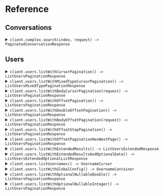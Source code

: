 # Reference
## Conversations
<details><summary><code>client.complex.search(index, request) -> PaginatedConversationResponse</code></summary>
<dl>
<dd>

#### 🔌 Usage

<dl>
<dd>

<dl>
<dd>

```java
client.complex().search(
    "index",
    SearchRequest
        .builder()
        .query(
            SearchRequestQuery.ofSingleFilterSearchRequest(
                SingleFilterSearchRequest
                    .builder()
                    .field("field")
                    .operator(SingleFilterSearchRequestOperator.EQUALS)
                    .value("value")
                    .build()
            )
        )
        .pagination(
            StartingAfterPaging
                .builder()
                .perPage(1)
                .startingAfter("starting_after")
                .build()
        )
        .build()
);
```
</dd>
</dl>
</dd>
</dl>

#### ⚙️ Parameters

<dl>
<dd>

<dl>
<dd>

**index:** `String` 
    
</dd>
</dl>

<dl>
<dd>

**request:** `SearchRequest` 
    
</dd>
</dl>
</dd>
</dl>


</dd>
</dl>
</details>

## Users
<details><summary><code>client.users.listWithCursorPagination() -> ListUsersPaginationResponse</code></summary>
<dl>
<dd>

#### 🔌 Usage

<dl>
<dd>

<dl>
<dd>

```java
client.users().listWithCursorPagination(
    ListUsersCursorPaginationRequest
        .builder()
        .page(1)
        .perPage(1)
        .order(Order.ASC)
        .startingAfter("starting_after")
        .build()
);
```
</dd>
</dl>
</dd>
</dl>

#### ⚙️ Parameters

<dl>
<dd>

<dl>
<dd>

**page:** `Optional<Integer>` — Defaults to first page
    
</dd>
</dl>

<dl>
<dd>

**perPage:** `Optional<Integer>` — Defaults to per page
    
</dd>
</dl>

<dl>
<dd>

**order:** `Optional<Order>` 
    
</dd>
</dl>

<dl>
<dd>

**startingAfter:** `Optional<String>` 

The cursor used for pagination in order to fetch
the next page of results.
    
</dd>
</dl>
</dd>
</dl>


</dd>
</dl>
</details>

<details><summary><code>client.users.listWithMixedTypeCursorPagination() -> ListUsersMixedTypePaginationResponse</code></summary>
<dl>
<dd>

#### 🔌 Usage

<dl>
<dd>

<dl>
<dd>

```java
client.users().listWithMixedTypeCursorPagination(
    ListUsersMixedTypeCursorPaginationRequest
        .builder()
        .cursor("cursor")
        .build()
);
```
</dd>
</dl>
</dd>
</dl>

#### ⚙️ Parameters

<dl>
<dd>

<dl>
<dd>

**cursor:** `Optional<String>` 
    
</dd>
</dl>
</dd>
</dl>


</dd>
</dl>
</details>

<details><summary><code>client.users.listWithBodyCursorPagination(request) -> ListUsersPaginationResponse</code></summary>
<dl>
<dd>

#### 🔌 Usage

<dl>
<dd>

<dl>
<dd>

```java
client.users().listWithMixedTypeCursorPagination(
    ListUsersMixedTypeCursorPaginationRequest
        .builder()
        .build()
);
```
</dd>
</dl>
</dd>
</dl>

#### ⚙️ Parameters

<dl>
<dd>

<dl>
<dd>

**pagination:** `Optional<WithCursor>` 

The object that contains the cursor used for pagination
in order to fetch the next page of results.
    
</dd>
</dl>
</dd>
</dl>


</dd>
</dl>
</details>

<details><summary><code>client.users.listWithOffsetPagination() -> ListUsersPaginationResponse</code></summary>
<dl>
<dd>

#### 🔌 Usage

<dl>
<dd>

<dl>
<dd>

```java
client.users().listWithCursorPagination(
    ListUsersCursorPaginationRequest
        .builder()
        .page(1)
        .perPage(1)
        .order(Order.ASC)
        .startingAfter("starting_after")
        .build()
);
```
</dd>
</dl>
</dd>
</dl>

#### ⚙️ Parameters

<dl>
<dd>

<dl>
<dd>

**page:** `Optional<Integer>` — Defaults to first page
    
</dd>
</dl>

<dl>
<dd>

**perPage:** `Optional<Integer>` — Defaults to per page
    
</dd>
</dl>

<dl>
<dd>

**order:** `Optional<Order>` 
    
</dd>
</dl>

<dl>
<dd>

**startingAfter:** `Optional<String>` 

The cursor used for pagination in order to fetch
the next page of results.
    
</dd>
</dl>
</dd>
</dl>


</dd>
</dl>
</details>

<details><summary><code>client.users.listWithDoubleOffsetPagination() -> ListUsersPaginationResponse</code></summary>
<dl>
<dd>

#### 🔌 Usage

<dl>
<dd>

<dl>
<dd>

```java
client.users().listWithCursorPagination(
    ListUsersCursorPaginationRequest
        .builder()
        .page(1.1)
        .perPage(1.1)
        .order(Order.ASC)
        .startingAfter("starting_after")
        .build()
);
```
</dd>
</dl>
</dd>
</dl>

#### ⚙️ Parameters

<dl>
<dd>

<dl>
<dd>

**page:** `Optional<Float>` — Defaults to first page
    
</dd>
</dl>

<dl>
<dd>

**perPage:** `Optional<Float>` — Defaults to per page
    
</dd>
</dl>

<dl>
<dd>

**order:** `Optional<Order>` 
    
</dd>
</dl>

<dl>
<dd>

**startingAfter:** `Optional<String>` 

The cursor used for pagination in order to fetch
the next page of results.
    
</dd>
</dl>
</dd>
</dl>


</dd>
</dl>
</details>

<details><summary><code>client.users.listWithBodyOffsetPagination(request) -> ListUsersPaginationResponse</code></summary>
<dl>
<dd>

#### 🔌 Usage

<dl>
<dd>

<dl>
<dd>

```java
client.users().listWithMixedTypeCursorPagination(
    ListUsersMixedTypeCursorPaginationRequest
        .builder()
        .build()
);
```
</dd>
</dl>
</dd>
</dl>

#### ⚙️ Parameters

<dl>
<dd>

<dl>
<dd>

**pagination:** `Optional<WithPage>` 

The object that contains the offset used for pagination
in order to fetch the next page of results.
    
</dd>
</dl>
</dd>
</dl>


</dd>
</dl>
</details>

<details><summary><code>client.users.listWithOffsetStepPagination() -> ListUsersPaginationResponse</code></summary>
<dl>
<dd>

#### 🔌 Usage

<dl>
<dd>

<dl>
<dd>

```java
client.users().listWithOffsetStepPagination(
    ListUsersOffsetStepPaginationRequest
        .builder()
        .page(1)
        .limit(1)
        .order(Order.ASC)
        .build()
);
```
</dd>
</dl>
</dd>
</dl>

#### ⚙️ Parameters

<dl>
<dd>

<dl>
<dd>

**page:** `Optional<Integer>` — Defaults to first page
    
</dd>
</dl>

<dl>
<dd>

**limit:** `Optional<Integer>` 

The maximum number of elements to return.
This is also used as the step size in this
paginated endpoint.
    
</dd>
</dl>

<dl>
<dd>

**order:** `Optional<Order>` 
    
</dd>
</dl>
</dd>
</dl>


</dd>
</dl>
</details>

<details><summary><code>client.users.listWithOffsetPaginationHasNextPage() -> ListUsersPaginationResponse</code></summary>
<dl>
<dd>

#### 🔌 Usage

<dl>
<dd>

<dl>
<dd>

```java
client.users().listWithOffsetStepPagination(
    ListUsersOffsetStepPaginationRequest
        .builder()
        .page(1)
        .limit(1)
        .order(Order.ASC)
        .build()
);
```
</dd>
</dl>
</dd>
</dl>

#### ⚙️ Parameters

<dl>
<dd>

<dl>
<dd>

**page:** `Optional<Integer>` — Defaults to first page
    
</dd>
</dl>

<dl>
<dd>

**limit:** `Optional<Integer>` 

The maximum number of elements to return.
This is also used as the step size in this
paginated endpoint.
    
</dd>
</dl>

<dl>
<dd>

**order:** `Optional<Order>` 
    
</dd>
</dl>
</dd>
</dl>


</dd>
</dl>
</details>

<details><summary><code>client.users.listWithExtendedResults() -> ListUsersExtendedResponse</code></summary>
<dl>
<dd>

#### 🔌 Usage

<dl>
<dd>

<dl>
<dd>

```java
client.users().listWithExtendedResults(
    ListUsersExtendedRequest
        .builder()
        .cursor(UUID.fromString("d5e9c84f-c2b2-4bf4-b4b0-7ffd7a9ffc32"))
        .build()
);
```
</dd>
</dl>
</dd>
</dl>

#### ⚙️ Parameters

<dl>
<dd>

<dl>
<dd>

**cursor:** `Optional<String>` 
    
</dd>
</dl>
</dd>
</dl>


</dd>
</dl>
</details>

<details><summary><code>client.users.listWithExtendedResultsAndOptionalData() -> ListUsersExtendedOptionalListResponse</code></summary>
<dl>
<dd>

#### 🔌 Usage

<dl>
<dd>

<dl>
<dd>

```java
client.users().listWithExtendedResults(
    ListUsersExtendedRequest
        .builder()
        .cursor(UUID.fromString("d5e9c84f-c2b2-4bf4-b4b0-7ffd7a9ffc32"))
        .build()
);
```
</dd>
</dl>
</dd>
</dl>

#### ⚙️ Parameters

<dl>
<dd>

<dl>
<dd>

**cursor:** `Optional<String>` 
    
</dd>
</dl>
</dd>
</dl>


</dd>
</dl>
</details>

<details><summary><code>client.users.listUsernames() -> UsernameCursor</code></summary>
<dl>
<dd>

#### 🔌 Usage

<dl>
<dd>

<dl>
<dd>

```java
client.users().listWithCursorPagination(
    ListUsersCursorPaginationRequest
        .builder()
        .startingAfter("starting_after")
        .build()
);
```
</dd>
</dl>
</dd>
</dl>

#### ⚙️ Parameters

<dl>
<dd>

<dl>
<dd>

**startingAfter:** `Optional<String>` 

The cursor used for pagination in order to fetch
the next page of results.
    
</dd>
</dl>
</dd>
</dl>


</dd>
</dl>
</details>

<details><summary><code>client.users.listWithGlobalConfig() -> UsernameContainer</code></summary>
<dl>
<dd>

#### 🔌 Usage

<dl>
<dd>

<dl>
<dd>

```java
client.users().listWithGlobalConfig(
    ListWithGlobalConfigRequest
        .builder()
        .offset(1)
        .build()
);
```
</dd>
</dl>
</dd>
</dl>

#### ⚙️ Parameters

<dl>
<dd>

<dl>
<dd>

**offset:** `Optional<Integer>` 
    
</dd>
</dl>
</dd>
</dl>


</dd>
</dl>
</details>

<details><summary><code>client.users.listWithOptionalNullableDouble() -> ListUsersPaginationResponse</code></summary>
<dl>
<dd>

#### 📝 Description

<dl>
<dd>

<dl>
<dd>

Test pagination with nullable double parameter wrapped in optional
</dd>
</dl>
</dd>
</dl>

#### 🔌 Usage

<dl>
<dd>

<dl>
<dd>

```java
client.users().listWithOptionalNullableDouble(
    ListUsersOptionalNullableDoubleRequest
        .builder()
        .page(1.1)
        .perPage(1)
        .order(Order.ASC)
        .build()
);
```
</dd>
</dl>
</dd>
</dl>

#### ⚙️ Parameters

<dl>
<dd>

<dl>
<dd>

**page:** `Optional<Float>` — Page number with double type that can be null or absent
    
</dd>
</dl>

<dl>
<dd>

**perPage:** `Optional<Integer>` — Defaults to per page
    
</dd>
</dl>

<dl>
<dd>

**order:** `Optional<Order>` 
    
</dd>
</dl>
</dd>
</dl>


</dd>
</dl>
</details>

<details><summary><code>client.users.listWithOptionalNullableInteger() -> ListUsersPaginationResponse</code></summary>
<dl>
<dd>

#### 📝 Description

<dl>
<dd>

<dl>
<dd>

Test pagination with nullable integer parameter wrapped in optional
</dd>
</dl>
</dd>
</dl>

#### 🔌 Usage

<dl>
<dd>

<dl>
<dd>

```java
client.users().listWithOptionalNullableInteger(
    ListUsersOptionalNullableIntegerRequest
        .builder()
        .page(1)
        .perPage(1)
        .order(Order.ASC)
        .build()
);
```
</dd>
</dl>
</dd>
</dl>

#### ⚙️ Parameters

<dl>
<dd>

<dl>
<dd>

**page:** `Optional<Integer>` — Page number with integer type that can be null or absent
    
</dd>
</dl>

<dl>
<dd>

**perPage:** `Optional<Integer>` — Defaults to per page
    
</dd>
</dl>

<dl>
<dd>

**order:** `Optional<Order>` 
    
</dd>
</dl>
</dd>
</dl>


</dd>
</dl>
</details>
